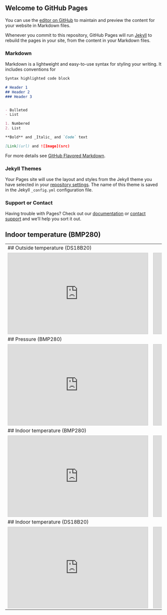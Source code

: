 <!-- -->

## Welcome to GitHub Pages

You can use the [editor on GitHub](https://github.com/betonoweprojekty/site/edit/master/README.md) to maintain and preview the content for your website in Markdown files.

Whenever you commit to this repository, GitHub Pages will run [Jekyll](https://jekyllrb.com/) to rebuild the pages in your site, from the content in your Markdown files.

### Markdown

Markdown is a lightweight and easy-to-use syntax for styling your writing. It includes conventions for

```markdown
Syntax highlighted code block

# Header 1
## Header 2
### Header 3


- Bulleted
- List

1. Numbered
2. List

**Bold** and _Italic_ and `Code` text

[Link](url) and ![Image](src)
```

For more details see [GitHub Flavored Markdown](https://guides.github.com/features/mastering-markdown/).

### Jekyll Themes

Your Pages site will use the layout and styles from the Jekyll theme you have selected in your [repository settings](https://github.com/betonoweprojekty/site/settings). The name of this theme is saved in the Jekyll `_config.yml` configuration file.

### Support or Contact

Having trouble with Pages? Check out our [documentation](https://help.github.com/categories/github-pages-basics/) or [contact support](https://github.com/contact) and we’ll help you sort it out.


## Indoor temperature (BMP280)

<table>
  
  <tr>
      <td>## Outside temperature (DS18B20)</td>
  </tr>
  <tr>
  <tr>
    <td><iframe width="450" height="260" style="border: 1px solid #cccccc;" src="https://thingspeak.com/channels/686268/charts/6?average=10&bgcolor=%23ffffff&color=%23d62020&days=2&dynamic=true&round=2&title=Temperature+DS18B20+-+Outdoor&type=line&xaxis=Date&yaxis=%2AC"></iframe></td>
    <td><iframe width="450" height="260" style="border: 1px solid #cccccc;" src="https://thingspeak.com/channels/686268/widgets/46411"></iframe></td>
  </tr>
  
  <tr>
      <td>## Pressure (BMP280)</td>
  </tr>
  <tr>
  <tr>
    <td><iframe width="450" height="260" style="border: 1px solid #cccccc;" src="https://thingspeak.com/channels/686268/charts/2?average=30&bgcolor=%23ffffff&color=%23d62020&days=7&dynamic=true&round=2&title=Pressure+BMP280&type=line&xaxis=Date%2FTime&yaxis=hPa"></iframe></td>
    <td><iframe width="450" height="260" style="border: 1px solid #cccccc;" src="https://thingspeak.com/channels/686268/widgets/36973"></iframe></td>
  </tr>
  
  <tr>
      <td>## Indoor temperature (BMP280)</td>
  </tr>
  <tr>
    <td><iframe width="450" height="260" style="border: 1px solid #cccccc;" src="https://thingspeak.com/channels/686268/charts/1?average=10&bgcolor=%23ffffff&color=%23d62020&days=2&dynamic=true&round=2&title=Temperature+BMP280&type=line&xaxis=Date%2FTime&yaxis=%2AC"></iframe></td>  
    <td><iframe width="450" height="260" style="border: 1px solid #cccccc;" src="https://thingspeak.com/channels/686268/widgets/46408"></iframe></td>
  </tr>
    
  <tr>
      <td>## Indoor temperature (DS18B20)</td>
  </tr>
  <tr>
  <tr>
    <td><iframe width="450" height="260" style="border: 1px solid #cccccc;" src="https://thingspeak.com/channels/686268/charts/5?average=10&bgcolor=%23ffffff&color=%23d62020&days=2&dynamic=true&round=2&title=Temperature+DS18B20&type=line&xaxis=Date%2FTime&yaxis=%2AC"></iframe></td>
    <td><iframe width="450" height="260" style="border: 1px solid #cccccc;" src="https://thingspeak.com/channels/686268/widgets/46410"></iframe></td>
  </tr>
  
</table>
 
